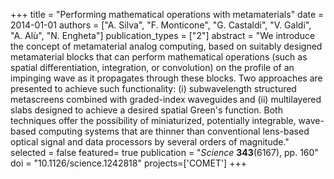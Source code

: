 +++
title = "Performing mathematical operations with metamaterials"
date = 2014-01-01
authors = ["A. Silva", "F. Monticone", "G. Castaldi", "V. Galdi", "A. Alù", "N. Engheta"]
publication_types = ["2"]
abstract = "We introduce the concept of metamaterial analog computing, based on suitably designed metamaterial blocks that can perform mathematical operations (such as spatial differentiation, integration, or convolution) on the profile of an impinging wave as it propagates through these blocks. Two approaches are presented to achieve such functionality: (i) subwavelength structured metascreens combined with graded-index waveguides and (ii) multilayered slabs designed to achieve a desired spatial Green's function. Both techniques offer the possibility of miniaturized, potentially integrable, wave-based computing systems that are thinner than conventional lens-based optical signal and data processors by several orders of magnitude."
selected = false
featured= true
publication = "*Science* **343**(6167), pp. 160"
doi = "10.1126/science.1242818"
projects=['COMET']
+++

